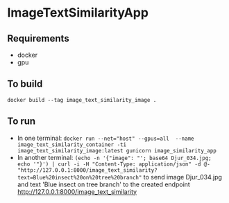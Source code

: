 # ImageTextSimilarityApp

## Requirements

- docker
- gpu

## To build

`docker build --tag image_text_similarity_image .`

## To run

- In one terminal:
`docker run --net="host" --gpus=all  --name image_text_similarity_container -ti image_text_similarity_image:latest gunicorn image_similarity_app`
- In another terminal:
`(echo -n '{"image": "'; base64 Djur_034.jpg; echo '"}') | curl -i -H "Content-Type: application/json" -d @- "http://127.0.0.1:8000/image_text_similarity?text=Blue%20insect%20on%20tree%20branch"`
to send image Djur_034.jpg and text 'Blue insect on tree branch' to the created endpoint http://127.0.0.1:8000/image_text_similarity